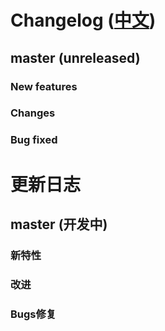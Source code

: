 # Changelog ([中文](#中文))

## master (unreleased)

### New features

### Changes

### Bug fixed


<h1 id="中文"></h1>

# 更新日志

## master (开发中)

### 新特性

### 改进

### Bugs修复


